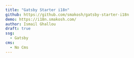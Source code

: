```yaml
---
title: "Gatsby Starter i18n"
github: https://github.com/smakosh/gatsby-starter-i18n
demo: https://i18n.smakosh.com/
author: Ismail Ghallou
draft: true
ssg:
  - Gatsby
cms:
  - No Cms
---
```

